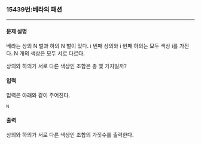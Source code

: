 ### 15439번:베라의 패션

***

#### 문제 설명
베라는 상의 N 벌과 하의 N 벌이 있다. i 번째 상의와 i 번째 하의는 모두 색상 i를 가진다. N 개의 색상은 모두 서로 다르다.

상의와 하의가 서로 다른 색상인 조합은 총 몇 가지일까?

#### 입력
입력은 아래와 같이 주어진다.
```
N
```

#### 출력
상의와 하의가 서로 다른 색상인 조합의 가짓수를 출력한다.
